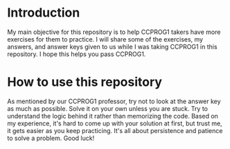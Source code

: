 # Introduction

My main objective for this repository is to help CCPROG1 takers have more exercises for them to practice. I will share some of the exercises, my answers, and answer keys given to us while I was taking CCPROG1 in this repository. I hope this helps you pass CCPROG1.

# How to use this repository

As mentioned by our CCPROG1 professor, try not to look at the answer key as much as possible. Solve it on your own unless you are stuck. Try to understand the logic behind it rather than memorizing the code. Based on my experience, it's hard to come up with your solution at first, but trust me, it gets easier as you keep practicing. It's all about persistence and patience to solve a problem. Good luck!
